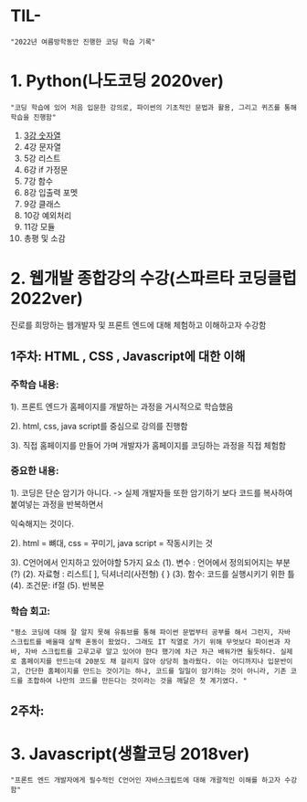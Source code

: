 # TIL-

```"2022년 여름방학동안 진행한 코딩 학습 기록"```

# 1. Python(나도코딩 2020ver)

```"코딩 학습에 있어 처음 입문한 강의로, 파이썬의 기초적인 문법과 활용, 그리고 퀴즈를 통해 학습을 진행함"```

1. [3강 숫자열](https://github.com/ThovenhairWorrior/-1-/blob/main/README.md)
2. 4강 문자열
3. 5강 리스트
4. 6강 if 가정문
5. 7강 함수
6. 8강 입출력 포멧
7. 9강 클래스
8. 10강 예외처리
9. 11강 모듈
10. 총평 및 소감


# 2. 웹개발 종합강의 수강(스파르타 코딩클럽 2022ver)
진로를 희망하는 웹개발자 및 프론트 엔드에 대해 체험하고 이해하고자 수강함

## 1주차: HTML , CSS , Javascript에 대한 이해

### 주학습 내용:

1). 프론트 엔드가 홈페이지를 개발하는 과정을 거시적으로 학습했음

2). html, css, java script를 중심으로 강의를 진행함

3). 직접 홈페이지를 만들어 가며 개발자가 홈페이지를 코딩하는 과정을 직접 체험함

### 중요한 내용:

1). 코딩은 단순 암기가 아니다. -> 실제 개발자들 또한 암기하기 보다 코드를 복사하여 붙여넣는 과정을 반복하면서

익숙해지는 것이다.

2). html = 뼈대, css = 꾸미기, java script = 작동시키는 것 

3). C언어에서 인지하고 있어야할 5가지 요소
(1). 변수 : 언어에서 정의되어지는 부분(?)
(2). 자료형 : 리스트[ ], 딕셔너리(사전형) { }
(3). 함수: 코드를 실행시키기 위한 틀
(4). 조건문: if절
(5). 반복문

### 학습 회고: 

```"평소 코딩에 대해 잘 알지 못해 유튜브를 통해 파이썬 문법부터 공부를 해서 그런지, 자바 스크립트를 배울때 살짝 혼동이 왔었다. 그래도 IT 직열로 가기 위해 무엇보다 파이썬과 자바, 자바 스크립트를 고루고루 알고 있어야 한다 했기에 차근 차근 배워가면 될듯하다. 실제로 홈페이지를 만드는데 20분도 채 걸리지 않아 상당히 놀라웠다. 이는 어디까지나 입문반이고, 간단한 홈페이지를 만드는 것이기는 하나, 코드를 일일이 암기하는 것이 아니라, 기존 코드를 조합하여 나만의 코드를 만든다는 것이라는 것을 깨달은 첫 계기였다. " ```

## 2주차:




# 3. Javascript(생활코딩 2018ver)

```"프론트 엔드 개발자에게 필수적인 C언어인 자바스크립트에 대해 개괄적인 이해를 하고자 수강함"```

